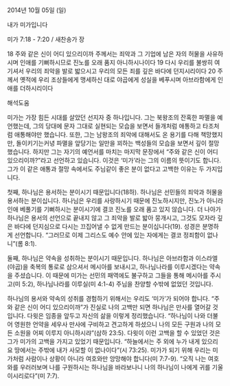2014년 10월 05일 (일)

내가 미가입니다



미가 7:18 - 7:20 / 새찬송가  장

18 주와 같은 신이 어디 있으리이까 주께서는 죄악과 그 기업에 남은 자의 허물을 사유하시며 인애를 기뻐하시므로 진노를 오래 품지 아니하시나이다 19 다시 우리를 불쌍히 여기셔서 우리의 죄악을 발로 밟으시고 우리의 모든 죄를 깊은 바다에 던지시리이다 20 주께서 옛적에 우리 조상들에게 맹세하신 대로 야곱에게 성실을 베푸시며 아브라함에게 인애를 더하시리이다

해석도움





미가는 가장 힘든 시대를 살았던 선지자 중 하나입니다. 그는 북왕조의 잔혹한 파멸을 예언했는데, 그의 당대에 문자 그대로 실현되는 모습을 보면서 들개처럼 애통하고 타조처럼 애통해야만 했습니다. 또한, 그는 남왕조의 죄악에 대해서도 온 용기를 다해 책망했지만, 돌이키기는커녕 파멸을 앞당기는 일만을 꾀하는 백성들의 모습을 보면서 깊이 절망했습니다. 하지만 그는 자기의 예언서를 마치는 마지막 문장에서 “주와 같은 신이 어디 있으리이까?”라고 선언하고 있습니다. 이것은 ‘미가’라는 그의 이름의 뜻이기도 합니다. 그가 이 같은 애통과 절망 속에서도 주님같이 좋은 분이 없다고 고백한 이유는 두 가지입니다. 

첫째, 하나님은 용서하는 분이시기 때문입니다(18하). 하나님은 선민들의 죄악과 허물을 용서하는 분이십니다. 하나님은 우리를 사랑하시기 때문에 진노하시지만, 진노가 아니라 인애 베풀기를 기뻐하시는 분이시기에 결코 진노를 오래 품고 있지 않습니다. 더 나아가 하나님은 용서의 선언으로 끝내지 않고 그 죄악을 발로 밟아 뭉개시고, 그것도 모자라 깊은 바다에 던지심으로 다시는 끄집어낼 수 없게 만드는 분이십니다(19). 성경은 분명하게 선언합니다. “그러므로 이제 그리스도 예수 안에 있는 자에게는 결코 정죄함이 없나니”(롬 8:1). 

둘째, 하나님은 약속을 성취하는 분이시기 때문입니다. 하나님은 아브라함과 이스라엘(야곱)을 축복의 통로로 삼으셔서 메시아를 보내시고, 하나님나라를 이루시겠다는 약속을 주셨습니다. 이 때문에 미가는 선민의 패역에도 불구하고 그들을 통해 메시아를 주시고(미 5:2), 하나님나라를 이루실(미 4:1-4) 주님을 찬양할 수밖에 없었던 것입니다. 

하나님의 용서와 약속의 성취를 경험하기 위해서는 우리도 ‘미가’가 되어야 합니다. “주와 같은 신이 어디 있으리이까”가 진실로 나의 고백만 되면 하나님은 만사를 열어갈 것입니다. 다윗은 임종을 앞두고 자신의 삶을 이렇게 정리했습니다. “하나님이 나와 더불어 영원한 언약을 세우사 만사에 구비하고 견고하게 하셨으니 나의 모든 구원과 나의 모든 소원을 어찌 이루지 아니하시랴”(삼하 23:5). 다윗이 이런 고백을 할 수 있었던 것은 그가 미가의 고백을 가지고 있었기 때문입니다. “하늘에서는 주 외에 누가 내게 있으리요 땅에서는 주밖에 내가 사모할 이 없나이다”(시 73:25). 미가가 되기 위해 우리는 미가처럼 사람이나 상황이 아니라 여호와만 앙망해야 합니다(미 7:7-9). “오직 나는 여호와를 우러러보며 나를 구원하시는 하나님을 바라보나니 나의 하나님이 나에게 귀를 기울이시리로다”(미 7:7).